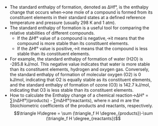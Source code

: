 -   The standard enthalpy of formation, denoted as ΔHf°, is the enthalpy change that occurs when→one mole of a compound is formed from its constituent elements in their standard states at a defined reference temperature and pressure (usually 298 K and 1 atm).
-   The standard enthalpy of formation is a useful tool for comparing the relative stabilities of different compounds.
    -   If the ΔHf° value of a compound is negative,→it means that the compound is more stable than its constituent elements.
    -   If the ΔHf° value is positive,→it means that the compound is less stable than its constituent elements.
-   For example, the standard enthalpy of formation of water (H2O) is -285.8 kJ/mol. This negative value indicates that water is more stable than its constituent elements, hydrogen and oxygen gas. Conversely, the standard enthalpy of formation of molecular oxygen (O2) is 0 kJ/mol, indicating that O2 is equally stable as its constituent elements, and the standard enthalpy of formation of ozone (O3) is 142.7 kJ/mol, indicating that O3 is less stable than its constituent elements.
-   How to calculate the Enthalpy change of a chemical reaction→ΔH° = ∑(nΔHf°)(products) - ∑mΔHf°(reactants), where n and m are the Stoichiometric coefficients of the products and reactants, respectively. $$\triangle H\degree = \sum (\triangle_f H \degree_{products})-\sum (\triangle_f H \degree_{reactants})$$